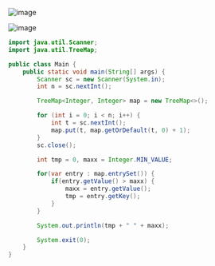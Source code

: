 ![image](https://github.com/user-attachments/assets/b595225d-5083-4368-8106-20d7298955f3)

![image](https://github.com/user-attachments/assets/7f8142c5-c8c9-4e8c-8807-01164e7a368c)

```java
import java.util.Scanner;
import java.util.TreeMap;

public class Main {
    public static void main(String[] args) {
        Scanner sc = new Scanner(System.in);
        int n = sc.nextInt();

        TreeMap<Integer, Integer> map = new TreeMap<>();

        for (int i = 0; i < n; i++) {
            int t = sc.nextInt();
            map.put(t, map.getOrDefault(t, 0) + 1);
        }
        sc.close();

        int tmp = 0, maxx = Integer.MIN_VALUE;

        for(var entry : map.entrySet()) {
            if(entry.getValue() > maxx) {
                maxx = entry.getValue();
                tmp = entry.getKey();
            }
        }

        System.out.println(tmp + " " + maxx);

        System.exit(0);
    }
}
```
